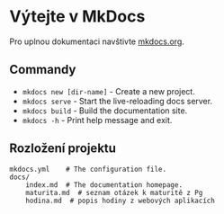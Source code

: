 # Výtejte v MkDocs

Pro uplnou dokumentaci navštivte [mkdocs.org](https://www.mkdocs.org).

## Commandy

* `mkdocs new [dir-name]` - Create a new project.
* `mkdocs serve` - Start the live-reloading docs server.
* `mkdocs build` - Build the documentation site.
* `mkdocs -h` - Print help message and exit.

## Rozložení projektu

    mkdocs.yml    # The configuration file.
    docs/
        index.md  # The documentation homepage.
        maturita.md  # seznam otázek k maturitě z Pg
        hodina.md  # popis hodiny z webových aplikacích 
